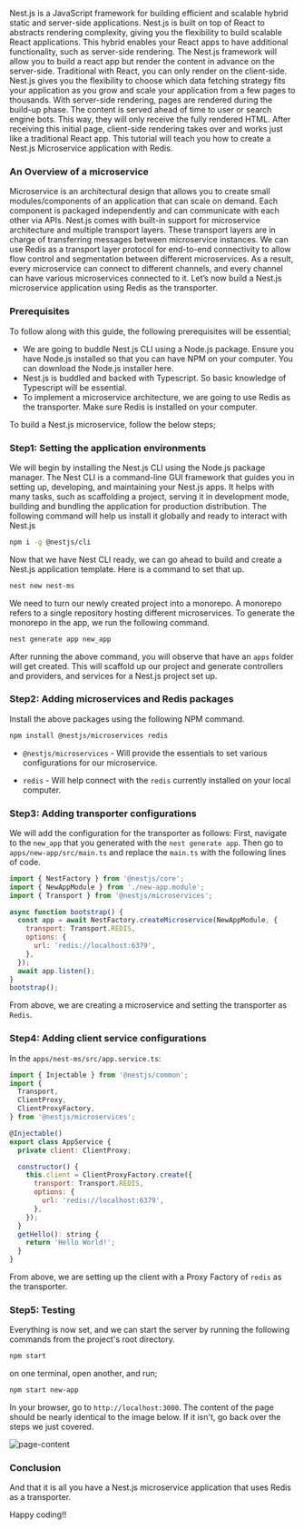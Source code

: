 Nest.js is a JavaScript framework for building efficient and scalable hybrid static and server-side applications. Nest.js is built on top of React to abstracts rendering complexity, giving you the flexibility to build scalable React applications. This hybrid enables your React apps to have additional functionality, such as server-side rendering. The Nest.js framework will allow you to build a react app but render the content in advance on the server-side. Traditional with React, you can only render on the client-side. Nest.js gives you the flexibility to choose which data fetching strategy fits your application as you grow and scale your application from a few pages to thousands. With server-side rendering, pages are rendered during the build-up phase. The content is served ahead of time to user or search engine bots. This way, they will only receive the fully rendered HTML. After receiving this initial page, client-side rendering takes over and works just like a traditional React app. This tutorial will teach you how to create a Nest.js Microservice application with Redis.

### An Overview of a microservice

Microservice is an architectural design that allows you to create small modules/components of an application that can scale on demand. Each component is packaged independently and can communicate with each other via APIs. Nest.js comes with built-in support for microservice architecture and multiple transport layers. These transport layers are in charge of transferring messages between microservice instances. We can use Redis as a transport layer protocol for end-to-end connectivity to allow flow control and segmentation between different microservices. As a result, every microservice can connect to different channels, and every channel can have various microservices connected to it. Let’s now build a Nest.js microservice application using Redis as the transporter.

### Prerequisites

To follow along with this guide, the following prerequisites will be essential;

- We are going to buddle Nest.js CLI using a Node.js package. Ensure you have Node.js installed so that you can have NPM on your computer. You can download the Node.js installer here.
- Nest.js is buddled and backed with Typescript. So basic knowledge of Typescript will be essential.
- To implement a microservice architecture, we are going to use Redis as the transporter. Make sure Redis is installed on your computer.

To build a Nest.js microservice, follow the below steps;

### Step1: Setting the application environments

We will begin by installing the Nest.js CLI using the Node.js package manager. The Nest CLI is a command-line GUI framework that guides you in setting up, developing, and maintaining your Nest.js apps. It helps with many tasks, such as scaffolding a project, serving it in development mode, building and bundling the application for production distribution. The following command will help us install it globally and ready to interact with Nest.js

```bash
npm i -g @nestjs/cli
```

Now that we have Nest CLI ready, we can go ahead to build and create a Nest.js application template. Here is a command to set that up.

```bash
nest new nest-ms
```

We need to turn our newly created project into a monorepo. A monorepo refers to a single repository hosting different microservices. To generate the monorepo in the app, we run the following command.

```bash
nest generate app new_app
```

After running the above command, you will observe that have an `apps` folder will get created. This will scaffold up our project and generate controllers and providers, and services for a Nest.js project set up.

### Step2: Adding microservices and Redis packages

Install the above packages using the following NPM command.

```bash
npm install @nestjs/microservices redis
```

- `@nestjs/microservices` - Will provide the essentials to set various configurations for our microservice.

- `redis` - Will help connect with the `redis` currently installed on your local computer.

### Step3: Adding transporter configurations

We will add the configuration for the transporter as follows:
First, navigate to the `new_app` that you generated with the `nest generate app`. Then go to `apps/new-app/src/main.ts` and replace the `main.ts` with the following lines of code.

```js
import { NestFactory } from '@nestjs/core';
import { NewAppModule } from './new-app.module';
import { Transport } from '@nestjs/microservices';

async function bootstrap() {
  const app = await NestFactory.createMicroservice(NewAppModule, {
    transport: Transport.REDIS,
    options: {
      url: 'redis://localhost:6379',
    },
  });
  await app.listen();
}
bootstrap();
```

From above, we are creating a microservice and setting the transporter as `Redis`.

### Step4: Adding client service configurations

In the `apps/nest-ms/src/app.service.ts`:

```js
import { Injectable } from '@nestjs/common';
import {
  Transport,
  ClientProxy,
  ClientProxyFactory,
} from '@nestjs/microservices';

@Injectable()
export class AppService {
  private client: ClientProxy;

  constructor() {
    this.client = ClientProxyFactory.create({
      transport: Transport.REDIS,
      options: {
        url: 'redis://localhost:6379',
      },
    });
  }
  getHello(): string {
    return 'Hello World!';
  }
}
```

From above, we are setting up the client with a Proxy Factory of `redis` as the transporter.

### Step5: Testing

Everything is now set, and we can start the server by running the following commands from the project's root directory.

```bash
npm start
```

on one terminal, open another, and run;

```bash
npm start new-app
```

In your browser, go to `http://localhost:3000`. The content of the page should be nearly identical to the image below. If it isn't, go back over the steps we just covered.

![page-content](/engineering-education/building-a-simple-nestjs-microservice-application-using-redis-as-the-transporter/page-content.png)

### Conclusion

And that it is all you have a Nest.js microservice application that uses Redis as a transporter.

Happy coding!!